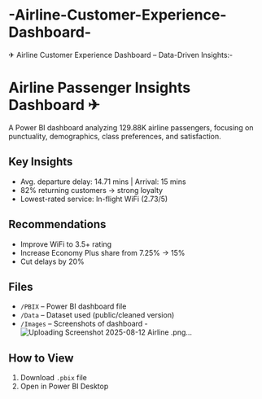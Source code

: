 # -Airline-Customer-Experience-Dashboard-

✈ Airline Customer Experience Dashboard – Data-Driven Insights:-
# Airline Passenger Insights Dashboard ✈
A Power BI dashboard analyzing 129.88K airline passengers, focusing on punctuality, demographics, class preferences, and satisfaction.

## Key Insights
- Avg. departure delay: 14.71 mins | Arrival: 15 mins
- 82% returning customers → strong loyalty
- Lowest-rated service: In-flight WiFi (2.73/5)

## Recommendations
- Improve WiFi to 3.5+ rating
- Increase Economy Plus share from 7.25% → 15%
- Cut delays by 20%

## Files
- `/PBIX` – Power BI dashboard file
- `/Data` – Dataset used (public/cleaned version)
- `/Images` – Screenshots of dashboard
-![Uploading Screenshot 2025-08-12 Airline .png…]()

  

## How to View
1. Download `.pbix` file
2. Open in Power BI Desktop
